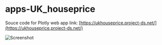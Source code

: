 # apps-UK_houseprice

Souce code for Plotly web app link: [https://ukhouseprice.project-ds.net/](https://ukhouseprice.project-ds.net/)

![Screenshot](https://github.com/ivanlai/apps-UK_houseprice/blob/master/images/Screenshot-plotly-app.png)
